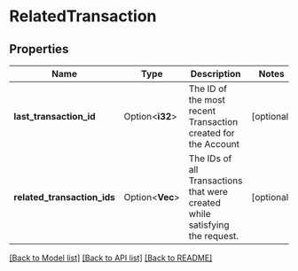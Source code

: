 # RelatedTransaction

## Properties

Name | Type | Description | Notes
------------ | ------------- | ------------- | -------------
**last_transaction_id** | Option<**i32**> | The ID of the most recent Transaction created for the Account | [optional]
**related_transaction_ids** | Option<**Vec<i32>**> | The IDs of all Transactions that were created while satisfying the request. | [optional]

[[Back to Model list]](../README.md#documentation-for-models) [[Back to API list]](../README.md#documentation-for-api-endpoints) [[Back to README]](../README.md)


